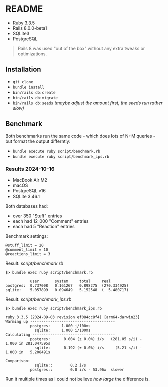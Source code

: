 # README

* Ruby 3.3.5
* Rails 8.0.0-beta1
* SQLite3
* PostgreSQL

> Rails 8 was used "out of the box" without any extra tweaks or optimizations.

## Installation

* `git clone`
* `bundle install`
* `bin/rails db:create`
* `bin/rails db:migrate`
* `bin/rails db:seeds` _(maybe adjust the amount first, the seeds run rather slow)_

## Benchmark

Both benchmarks run the same code - which does lots of N+M queries - but format the output differntly:

* `bundle execute ruby script/benchmark.rb`
* `bundle execute ruby script/benchmark_ips.rb`

### Results 2024-10-16

* MacBook Air M2
* macOS
* PostgreSQL v16
* SQLite 3.46.1

Both databases had:

* over 350 "Stuff" entries
* each had 12_000 "Comment" entries
* each had 5 "Reaction" entries

Benchmark settings:

```
@stuff_limit = 20
@comment_limit = 10
@reactions_limit = 3
```

Result: _script/benchmark.rb_

```log
$> bundle exec ruby script/benchmark.rb

           user       system     total     real
postgres:  0.737008   0.161267   0.898275  (270.334925)
sqlite:    5.057899   0.094649   5.152548  (  5.480717)
```

Result: _script/benchmark_ips.rb_

```log
$> bundle exec ruby script/benchmark_ips.rb

ruby 3.3.5 (2024-09-03 revision ef084cc8f4) [arm64-darwin23]
Warming up --------------------------------------
           postgres:     1.000 i/100ms
             sqlite:     1.000 i/100ms
Calculating -------------------------------------
           postgres:      0.004 (± 0.0%) i/s   (281.05 s/i) -      1.000 in 281.047595s
             sqlite:      0.192 (± 0.0%) i/s     (5.21 s/i) -      1.000 in   5.208491s

Comparison:
             sqlite::        0.2 i/s
           postgres::        0.0 i/s - 53.96x  slower
```

Run it multiple times as I could not believe _how large_ the difference is.

